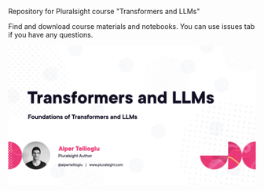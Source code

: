 Repository for Pluralsight course "Transformers and LLMs"

Find and download course materials and notebooks. You can use issues tab if you have any questions.

![cover-img](cover.jpeg)
